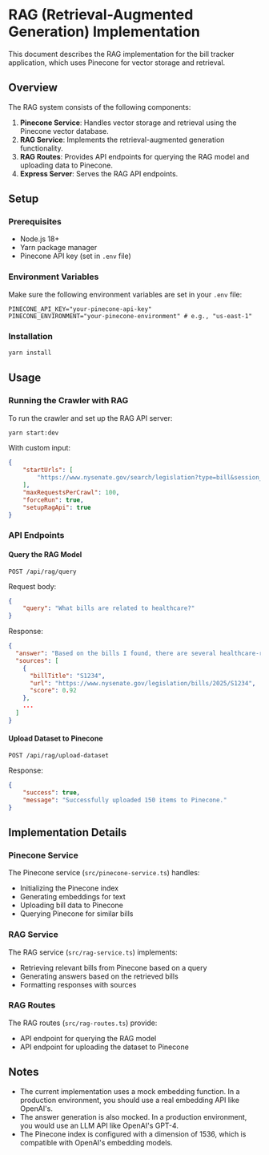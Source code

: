 # RAG (Retrieval-Augmented Generation) Implementation

This document describes the RAG implementation for the bill tracker application, which uses Pinecone for vector storage and retrieval.

## Overview

The RAG system consists of the following components:

1. **Pinecone Service**: Handles vector storage and retrieval using the Pinecone vector database.
2. **RAG Service**: Implements the retrieval-augmented generation functionality.
3. **RAG Routes**: Provides API endpoints for querying the RAG model and uploading data to Pinecone.
4. **Express Server**: Serves the RAG API endpoints.

## Setup

### Prerequisites

-   Node.js 18+
-   Yarn package manager
-   Pinecone API key (set in `.env` file)

### Environment Variables

Make sure the following environment variables are set in your `.env` file:

```
PINECONE_API_KEY="your-pinecone-api-key"
PINECONE_ENVIRONMENT="your-pinecone-environment" # e.g., "us-east-1"
```

### Installation

```bash
yarn install
```

## Usage

### Running the Crawler with RAG

To run the crawler and set up the RAG API server:

```bash
yarn start:dev
```

With custom input:

```json
{
    "startUrls": [
        "https://www.nysenate.gov/search/legislation?type=bill&session_year=2025&status=SIGNED_BY_GOV&is_active_version=1"
    ],
    "maxRequestsPerCrawl": 100,
    "forceRun": true,
    "setupRagApi": true
}
```

### API Endpoints

#### Query the RAG Model

```
POST /api/rag/query
```

Request body:

```json
{
    "query": "What bills are related to healthcare?"
}
```

Response:

```json
{
  "answer": "Based on the bills I found, there are several healthcare-related bills...",
  "sources": [
    {
      "billTitle": "S1234",
      "url": "https://www.nysenate.gov/legislation/bills/2025/S1234",
      "score": 0.92
    },
    ...
  ]
}
```

#### Upload Dataset to Pinecone

```
POST /api/rag/upload-dataset
```

Response:

```json
{
    "success": true,
    "message": "Successfully uploaded 150 items to Pinecone."
}
```

## Implementation Details

### Pinecone Service

The Pinecone service (`src/pinecone-service.ts`) handles:

-   Initializing the Pinecone index
-   Generating embeddings for text
-   Uploading bill data to Pinecone
-   Querying Pinecone for similar bills

### RAG Service

The RAG service (`src/rag-service.ts`) implements:

-   Retrieving relevant bills from Pinecone based on a query
-   Generating answers based on the retrieved bills
-   Formatting responses with sources

### RAG Routes

The RAG routes (`src/rag-routes.ts`) provide:

-   API endpoint for querying the RAG model
-   API endpoint for uploading the dataset to Pinecone

## Notes

-   The current implementation uses a mock embedding function. In a production environment, you should use a real embedding API like OpenAI's.
-   The answer generation is also mocked. In a production environment, you would use an LLM API like OpenAI's GPT-4.
-   The Pinecone index is configured with a dimension of 1536, which is compatible with OpenAI's embedding models.
